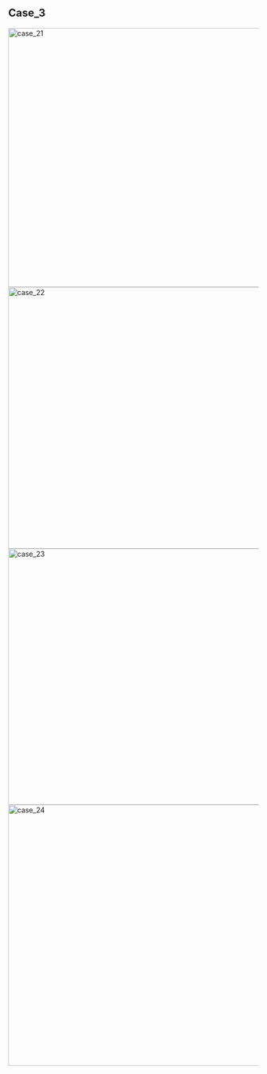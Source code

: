 ## Case_3

<img width="521" alt="case_21" src="https://user-images.githubusercontent.com/102661424/164887397-f0c36c12-ca8e-4cec-9a31-7d6e2317aaea.png">
<img width="526" alt="case_22" src="https://user-images.githubusercontent.com/102661424/164887403-467aff12-fac1-48fb-a0dc-cbdc2682eb21.png">
<img width="515" alt="case_23" src="https://user-images.githubusercontent.com/102661424/164887409-d715a6fa-3e55-4f77-91c2-a2bad0c46403.png">
<img width="525" alt="case_24" src="https://user-images.githubusercontent.com/102661424/164887414-b3eec8e6-8ac6-4133-91cd-80690757051d.png">
